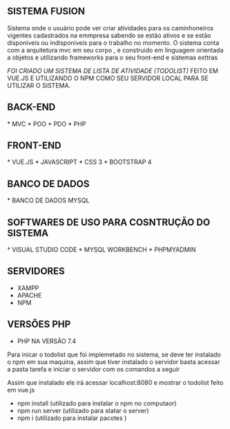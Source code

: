 <H2>SISTEMA FUSION</H2> 

<p>Sistema onde o usuário pode ver criar atividades para os caminhoneiros vigentes cadastrados na emmpresa
sabendo se estão ativos e se estão disponiveis ou indisponiveis para o trabalho no momento. O sistema conta com a arquitetura mvc em seu corpo ,
e construido em linguagem orientada a objetos e utilizando frameworks para o seu front-end e sistemas exttras </p>

<i>FOI CRIADO UM SISTEMA DE LISTA DE ATIVIDADE (TODOLIST)</i>
FEITO EM VUE.JS E UTILIZANDO O NPM COMO SEU SERVIDOR LOCAL PARA SE UTILIZAR O SISTEMA.</p>

<H2>BACK-END</H2>
  * MVC
  * POO
  * PDO
  * PHP
<H2>FRONT-END</H2>
  * VUE.JS  
  * JAVASCRIPT
  * CSS 3 
  * BOOTSTRAP 4
  
<H2>BANCO DE DADOS</H2>
  * BANCO DE DADOS MYSQL

<H2>SOFTWARES DE USO  PARA COSNTRUÇÃO DO SISTEMA</H2>
  * VISUAL STUDIO CODE
  * MYSQL WORKBENCH
  * PHPMYADMIN 
  
<H2>SERVIDORES</H2>

* XAMPP 
* APACHE
* NPM

<H2>VERSÕES PHP</H2>
 
 * PHP NA VERSÃO 7.4

 <p> Para inicar o todolist que foi implemetado no sistema, se deve ter instalado o npm  em sua maquina, assim que tiver instalado o servidor 
  basta acessar a pasta tarefa e iniciar o servidor com  os comandos a seguir  </p>
  
  <p> Assim que instalado ele irá acessar localhost:8080 e  mostrar o todolist feito em vue.js <p>
  
   * npm install (utilizado para instalar o npm no computaor)
   * npm run server  (utilizado para statar o server)
   * npm i (utilizado para instalar pacotes )
  
